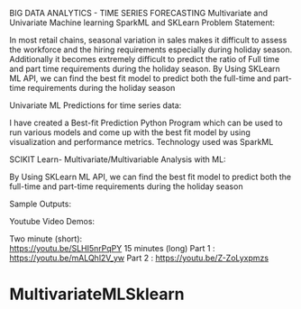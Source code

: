 
BIG DATA ANALYTICS - TIME SERIES FORECASTING Multivariate and Univariate Machine learning SparkML and SKLearn
Problem Statement:

In most retail chains, seasonal variation in sales makes it difficult to assess the workforce  and the hiring requirements especially during holiday season. Additionally it becomes extremely difficult to predict the ratio of Full time and part time requirements during the holiday season. By Using SKLearn ML API, we can find the best fit model to predict both the full-time and part-time requirements during the holiday season

Univariate ML Predictions for time series data:

I have created a Best-fit Prediction Python Program which can be used to run various models and come up with the best fit model by using visualization and performance metrics. Technology used was SparkML

SCIKIT Learn- Multivariate/Multivariable Analysis with ML:

By Using SKLearn ML API, we can find the best fit model to predict both the full-time and part-time requirements during the holiday season

Sample Outputs:

 
Youtube Video Demos:

Two minute (short):  
https://youtu.be/SLHI5nrPqPY
15 minutes (long)
Part 1 : https://youtu.be/mALQhl2V_yw
Part 2 : https://youtu.be/Z-ZoLyxpmzs



# MultivariateMLSklearn
